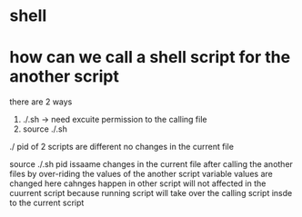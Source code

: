 # shell
# how can we call a shell script for the another script 
there are 2 ways 
  1.  ./<anotherfile>.sh  -> need excuite permission to the calling file 
  2.   source ./<anotherfile>.sh 

./<anotherfile> 
    pid of 2 scripts are  different 
    no changes in the current file 
     

source ./<anotherfile>.sh
    pid issaame 
    changes in the current file  after calling the another files by over-riding the values of the another script 
    variable values are changed here 
    cahnges happen in other script will not affected in the cuurrent script
    because running script will take over the calling script insde to the current script 

